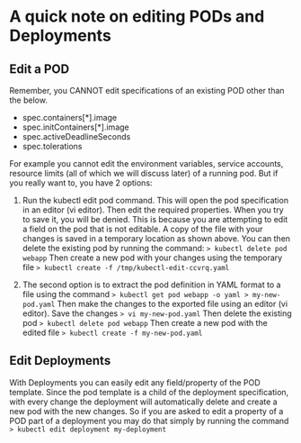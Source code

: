 # A quick note on editing PODs and Deployments
## Edit a POD
Remember, you CANNOT edit specifications of an existing POD other than the below.
- spec.containers[*].image 
- spec.initContainers[*].image 
- spec.activeDeadlineSeconds 
- spec.tolerations

For example you cannot edit the environment variables, service accounts, resource limits (all of which we will
discuss later) of a running pod. But if you really want to, you have 2 options:
1. Run the kubectl edit pod <pod name> command.  This will open the pod specification in an editor (vi editor).
   Then edit the required properties. When you try to save it, you will be denied.
   This is because you are attempting to edit a field on the pod that is not editable.
   A copy of the file with your changes is saved in a temporary location as shown above.
   You can then delete the existing pod by running the command:
   `> kubectl delete pod webapp`
   Then create a new pod with your changes using the temporary file
   `> kubectl create -f /tmp/kubectl-edit-ccvrq.yaml`

2. The second option is to extract the pod definition in YAML format to a file using the command
   `> kubectl get pod webapp -o yaml > my-new-pod.yaml`
   Then make the changes to the exported file using an editor (vi editor). Save the changes
   `> vi my-new-pod.yaml`
   Then delete the existing pod
   `> kubectl delete pod webapp`
   Then create a new pod with the edited file
   `> kubectl create -f my-new-pod.yaml`

## Edit Deployments
With Deployments you can easily edit any field/property of the POD template.
Since the pod template is a child of the deployment specification, with every
change the deployment will automatically delete and create a new pod with the
new changes. So if you are asked to edit a property of a POD part of a deployment
you may do that simply by running the command
`> kubectl edit deployment my-deployment`